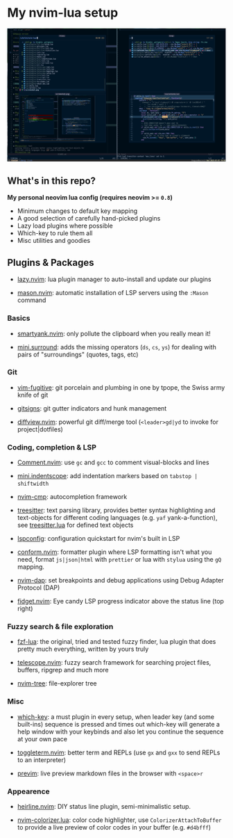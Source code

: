 # My nvim-lua setup

![screenshot](https://github.com/ibhagwan/nvim-lua/raw/main/screenshot.png)

## What's in this repo?

**My personal neovim lua config (requires neovim >= `0.8`)**

- Minimum changes to default key mapping
- A good selection of carefully hand-picked plugins
- Lazy load plugins where possible
- Which-key to rule them all
- Misc utilities and goodies

## Plugins & Packages

- [lazy.nvim](https://github.com/folke/lazy.nvim): lua plugin
  manager to auto-install and update our plugins

- [mason.nvim](https://github.com/williamboman/mason.nvim):
  automatic installation of LSP servers using the `:Mason` command

### Basics

- [smartyank.nvim](https://github.com/ibhagwan/smartyank.nvim): only pollute
  the clipboard when you really mean it!

- [mini.surround](https://github.com/echasnovski/mini.nvim): adds the missing
  operators (`ds`, `cs`, `ys`) for dealing with pairs of "surroundings"
  (quotes, tags, etc)

### Git

- [vim-fugitive](https://github.com/tpope/vim-fugitive): git porcelain and
  plumbing in one by tpope, the Swiss army knife of git

- [gitsigns](https://github.com/lewis6991/gitsigns.nvim): git gutter indicators
  and hunk management

- [diffview.nvim](https://github.com/sindrets/diffview.nvim): powerful git diff/merge
  tool (`<leader>gd|yd` to invoke for project|dotfiles)

### Coding, completion & LSP

- [Comment.nvim](https://github.com/numToStr/Comment.nvim): use `gc` and
  `gcc` to comment visual-blocks and lines

- [mini.indentscope](https://github.com/echasnovski/mini.nvim):
  add indentation markers based on `tabstop | shiftwidth`

- [nvim-cmp](https://github.com/hrsh7th/nvim-cmp): autocompletion framework

- [treesitter](https://github.com/nvim-treesitter/nvim-treesitter): text
  parsing library, provides better syntax highlighting and text-objects for
  different coding languages (e.g. `yaf` yank-a-function), see
  [treesitter.lua](https://github.com/ibhagwan/nvim-lua/blob/main/lua/plugins/treesitter.lua)
  for defined text objects

- [lspconfig](https://github.com/neovim/nvim-lspconfig): configuration
  quickstart for nvim's built in LSP

- [conform.nvim](https://github.com/stevearc/conform.nvim): formatter
  plugin where LSP formatting isn't what you need, format `js|json|html`
  with `prettier` or lua with `stylua` using the `gQ` mapping.
  
- [nvim-dap](https://github.com/mfussenegger/nvim-dap):
  set breakpoints and debug applications using Debug Adapter Protocol (DAP)

- [fidget.nvim](https://github.com/j-hui/fidget.nvim): Eye candy LSP progress
  indicator above the status line (top right)

### Fuzzy search & file exploration

- [fzf-lua](https://github.com/ibhagwan/fzf-lua): the original, tried and
  tested fuzzy finder, lua plugin that does pretty much everything, written by
  yours truly

- [telescope.nvim](https://github.com/nvim-telescope/telescope.nvim): fuzzy
  search framework for searching project files, buffers, ripgrep and much more

- [nvim-tree](https://github.com/nvim-tree/nvim-tree.lua): file-explorer tree

### Misc

- [which-key](https://github.com/folke/which-key.nvim): a must plugin in every
  setup, when leader key (and some built-ins) sequence is pressed and times out
  which-key will generate a help window with your keybinds and also let you
  continue the sequence at your own pace

- [toggleterm.nvim](https://github.com/akinsho/toggleterm.nvim): better term and
  REPLs (use `gx` and `gxx` to send REPLs to an interpreter)

- [previm](https://github.com/previm/previm): live preview markdown files in
  the browser with `<space>r`

### Appearence

- [heirline.nvim](https://github.com/rebelot/heirline.nvim):
  DIY status line plugin, semi-minimalistic setup.

- [nvim-colorizer.lua](https://github.com/nvchad/nvim-colorizer.lua): color
  code highlighter, use `ColorizerAttachToBuffer` to provide a live preview of
  color codes in your buffer (e.g. `#d4bfff`)
